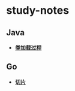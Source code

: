 # study-notes
##  Java
- **[类加载过程](./docs/java/class-loading-process.md)** 


## Go
- **[切片](./docs/go/slice.md)**